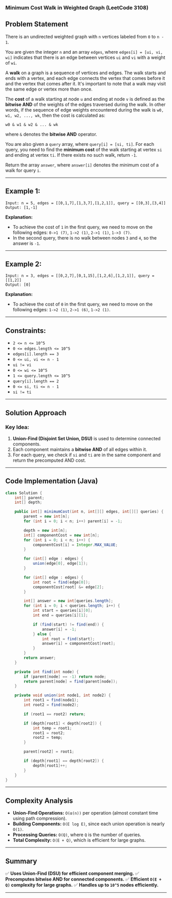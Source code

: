 ### Minimum Cost Walk in Weighted Graph (LeetCode 3108)

## Problem Statement
There is an undirected weighted graph with `n` vertices labeled from `0` to `n - 1`.

You are given the integer `n` and an array `edges`, where `edges[i] = [ui, vi, wi]` indicates that there is an edge between vertices `ui` and `vi` with a weight of `wi`.

A **walk** on a graph is a sequence of vertices and edges. The walk starts and ends with a vertex, and each edge connects the vertex that comes before it and the vertex that comes after it. It's important to note that a walk may visit the same edge or vertex more than once.

The **cost** of a walk starting at node `u` and ending at node `v` is defined as the **bitwise AND** of the weights of the edges traversed during the walk. In other words, if the sequence of edge weights encountered during the walk is `w0, w1, w2, ..., wk`, then the cost is calculated as:

```plaintext
w0 & w1 & w2 & ... & wk
```
where `&` denotes the **bitwise AND** operator.

You are also given a `query` array, where `query[i] = [si, ti]`. For each query, you need to find the **minimum cost** of the walk starting at vertex `si` and ending at vertex `ti`. If there exists no such walk, return `-1`.

Return the array `answer`, where `answer[i]` denotes the minimum cost of a walk for query `i`.

---

## Example 1:

```plaintext
Input: n = 5, edges = [[0,1,7],[1,3,7],[1,2,1]], query = [[0,3],[3,4]]
Output: [1,-1]
```

**Explanation:**
- To achieve the cost of `1` in the first query, we need to move on the following edges: `0->1 (7)`, `1->2 (1)`, `2->1 (1)`, `1->3 (7)`.
- In the second query, there is no walk between nodes `3` and `4`, so the answer is `-1`.

---

## Example 2:

```plaintext
Input: n = 3, edges = [[0,2,7],[0,1,15],[1,2,6],[1,2,1]], query = [[1,2]]
Output: [0]
```

**Explanation:**
- To achieve the cost of `0` in the first query, we need to move on the following edges: `1->2 (1)`, `2->1 (6)`, `1->2 (1)`.

---

## Constraints:
- `2 <= n <= 10^5`
- `0 <= edges.length <= 10^5`
- `edges[i].length == 3`
- `0 <= ui, vi <= n - 1`
- `ui != vi`
- `0 <= wi <= 10^5`
- `1 <= query.length <= 10^5`
- `query[i].length == 2`
- `0 <= si, ti <= n - 1`
- `si != ti`

---

## Solution Approach

### Key Idea:
1. **Union-Find (Disjoint Set Union, DSU)** is used to determine connected components.
2. Each component maintains a **bitwise AND** of all edges within it.
3. For each query, we check if `si` and `ti` are in the same component and return the precomputed AND cost.

---

## Code Implementation (Java)
```java
class Solution {
    int[] parent;
    int[] depth;

    public int[] minimumCost(int n, int[][] edges, int[][] queries) {
        parent = new int[n];
        for (int i = 0; i < n; i++) parent[i] = -1;

        depth = new int[n];
        int[] componentCost = new int[n];
        for (int i = 0; i < n; i++) {
            componentCost[i] = Integer.MAX_VALUE;
        }

        for (int[] edge : edges) {
            union(edge[0], edge[1]);
        }

        for (int[] edge : edges) {
            int root = find(edge[0]);
            componentCost[root] &= edge[2];
        }

        int[] answer = new int[queries.length];
        for (int i = 0; i < queries.length; i++) {
            int start = queries[i][0];
            int end = queries[i][1];

            if (find(start) != find(end)) {
                answer[i] = -1;
            } else {
                int root = find(start);
                answer[i] = componentCost[root];
            }
        }
        return answer;
    }

    private int find(int node) {
        if (parent[node] == -1) return node;
        return parent[node] = find(parent[node]);
    }

    private void union(int node1, int node2) {
        int root1 = find(node1);
        int root2 = find(node2);

        if (root1 == root2) return;

        if (depth[root1] < depth[root2]) {
            int temp = root1;
            root1 = root2;
            root2 = temp;
        }

        parent[root2] = root1;

        if (depth[root1] == depth[root2]) {
            depth[root1]++;
        }
    }
}
```

---

## Complexity Analysis

- **Union-Find Operations:** `O(α(n))` per operation (almost constant time using path compression).
- **Building Components:** `O(E log E)`, since each union operation is nearly `O(1)`.
- **Processing Queries:** `O(Q)`, where `Q` is the number of queries.
- **Total Complexity:** `O(E + Q)`, which is efficient for large graphs.

---

## Summary
✅ **Uses Union-Find (DSU) for efficient component merging.**
✅ **Precomputes bitwise AND for connected components.**
✅ **Efficient `O(E + Q)` complexity for large graphs.**
✅ **Handles up to `10^5` nodes efficiently.**

---

